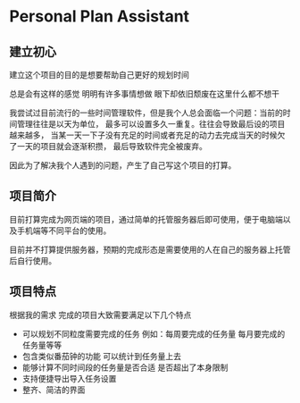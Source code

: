 # Personal Plan Assistant
## 建立初心
建立这个项目的目的是想要帮助自己更好的规划时间

总是会有这样的感觉 明明有许多事情想做 眼下却依旧颓废在这里什么都不想干 

我尝试过目前流行的一些时间管理软件，但是我个人总会面临一个问题：当前的时间管理往往是以天为单位，
最多可以设置多久一重复。往往会导致最后设的项目越来越多，
当某一天一下子没有充足的时间或者充足的动力去完成当天的时候欠了一天的项目就会逐渐积攒，
最后导致软件完全被废弃。

因此为了解决我个人遇到的问题，产生了自己写这个项目的打算。

## 项目简介
目前打算完成为网页端的项目，通过简单的托管服务器后即可使用，便于电脑端以及手机端等不同平台的使用。

目前并不打算提供服务器，预期的完成形态是需要使用的人在自己的服务器上托管后自行使用。
## 项目特点

根据我的需求 完成的项目大致需要满足以下几个特点

- 可以规划不同粒度需要完成的任务 例如：每周要完成的任务量 每月要完成的任务量等等
- 包含类似番茄钟的功能 可以统计到任务量上去
- 能够计算不同时间段的任务量是否合适 是否超出了本身限制
- 支持便捷导出导入任务设置
- 整齐、简洁的界面
